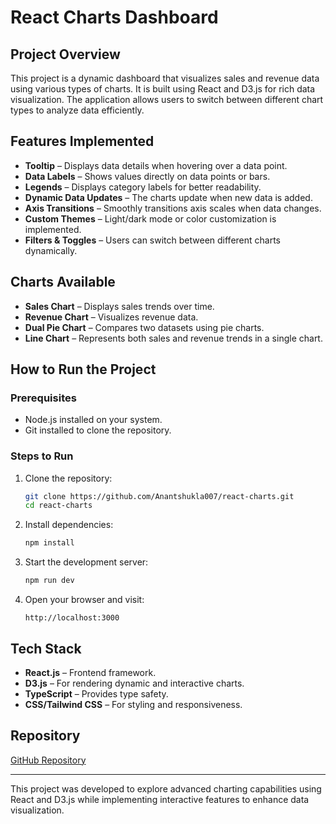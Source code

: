 # React Charts Dashboard

## Project Overview
This project is a dynamic dashboard that visualizes sales and revenue data using various types of charts. It is built using React and D3.js for rich data visualization. The application allows users to switch between different chart types to analyze data efficiently.

## Features Implemented
- **Tooltip** – Displays data details when hovering over a data point.
- **Data Labels** – Shows values directly on data points or bars.
- **Legends** – Displays category labels for better readability.
- **Dynamic Data Updates** – The charts update when new data is added.
- **Axis Transitions** – Smoothly transitions axis scales when data changes.
- **Custom Themes** – Light/dark mode or color customization is implemented.
- **Filters & Toggles** – Users can switch between different charts dynamically.

## Charts Available
- **Sales Chart** – Displays sales trends over time.
- **Revenue Chart** – Visualizes revenue data.
- **Dual Pie Chart** – Compares two datasets using pie charts.
- **Line Chart** – Represents both sales and revenue trends in a single chart.

## How to Run the Project

### Prerequisites
- Node.js installed on your system.
- Git installed to clone the repository.

### Steps to Run
1. Clone the repository:
   ```sh
   git clone https://github.com/Anantshukla007/react-charts.git
   cd react-charts
   ```
2. Install dependencies:
   ```sh
   npm install
   ```
3. Start the development server:
   ```sh
   npm run dev
   ```
4. Open your browser and visit:
   ```
   http://localhost:3000
   ```

## Tech Stack
- **React.js** – Frontend framework.
- **D3.js** – For rendering dynamic and interactive charts.
- **TypeScript** – Provides type safety.
- **CSS/Tailwind CSS** – For styling and responsiveness.

## Repository
[GitHub Repository](https://github.com/Anantshukla007/react-charts)

---
This project was developed to explore advanced charting capabilities using React and D3.js while implementing interactive features to enhance data visualization.

